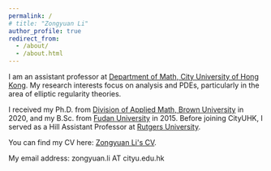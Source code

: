 ```yaml
---
permalink: /
# title: "Zongyuan Li"
author_profile: true
redirect_from: 
  - /about/
  - /about.html
---
```



I am an assistant professor at [Department of Math, City University of Hong Kong](https://www.cityu.edu.hk/ma/). My research interests focus on analysis and PDEs, particularly in the area of elliptic regularity theories.

I received my Ph.D. from [Division of Applied Math, Brown University](https://appliedmath.brown.edu/) in 2020, and my B.Sc. from [Fudan University](https://math.fudan.edu.cn/mathen/join/list.htm) in 2015. Before joining CityUHK, I served as a Hill Assistant Professor at [Rutgers University](https://math.rutgers.edu/).

You can find my CV here: [Zongyuan Li's CV](../assets/CV.pdf).

My email address: zongyuan.li AT cityu.edu.hk
